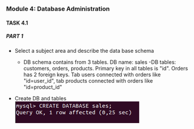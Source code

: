 ### Module 4: Database Administration
#### TASK 4.1
##### PART 1

 - Select a subject area and describe the data base schema
   - DB schema contains from 3 tables. DB name: sales
    -DB tables: customers, orders, products. Primary key in all tables is "id". Orders has 2 foreign keys.
    Tab users connected with orders like "id=user_id", tab products connected with orders like "id=product_id"

 - Create DB and tables
![](https://github.com/o4edik/DevOps_online_Kiev_2021Q4/blob/master/m4/createdbsales.png)